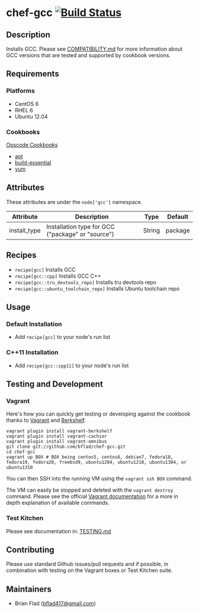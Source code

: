 # chef-gcc [![Build Status](https://secure.travis-ci.org/bflad/chef-gcc.png?branch=master)](http://travis-ci.org/bflad/chef-gcc)

## Description

Installs GCC. Please see [COMPATIBILITY.md](COMPATIBILITY.md) for more information about GCC versions that are tested and supported by cookbook versions.

## Requirements

### Platforms

* CentOS 6
* RHEL 6
* Ubuntu 12.04

### Cookbooks

[Opscode Cookbooks](https://github.com/opscode-cookbooks/)

* [apt](https://github.com/opscode-cookbooks/apt)
* [build-essential](https://github.com/opscode-cookbooks/build-essential)
* [yum](https://github.com/opscode-cookbooks/yum)

## Attributes

These attributes are under the `node['gcc']` namespace.

Attribute | Description | Type | Default
----------|-------------|------|--------
install_type | Installation type for GCC ("package" or "source") | String | package

## Recipes

* `recipe[gcc]` Installs GCC
* `recipe[gcc::cpp]` Installs GCC C++
* `recipe[gcc::tru_devtools_repo]` Installs tru devtools repo
* `recipe[gcc::ubuntu_toolchain_repo]` Installs Ubuntu toolchain repo

## Usage

### Default Installation

* Add `recipe[gcc]` to your node's run list

### C++11 Installation

* Add `recipe[gcc::cpp11]` to your node's run list

## Testing and Development

### Vagrant

Here's how you can quickly get testing or developing against the cookbook thanks to [Vagrant](http://vagrantup.com/) and [Berkshelf](http://berkshelf.com/).

    vagrant plugin install vagrant-berkshelf
    vagrant plugin install vagrant-cachier
    vagrant plugin install vagrant-omnibus
    git clone git://github.com/bflad/chef-gcc.git
    cd chef-gcc
    vagrant up BOX # BOX being centos5, centos6, debian7, fedora18, fedora19, fedora20, freebsd9, ubuntu1204, ubuntu1210, ubuntu1304, or ubuntu1310

You can then SSH into the running VM using the `vagrant ssh BOX` command.

The VM can easily be stopped and deleted with the `vagrant destroy` command. Please see the official [Vagrant documentation](http://docs.vagrantup.com/v2/cli/index.html) for a more in depth explanation of available commands.

### Test Kitchen

Please see documentation in: [TESTING.md](TESTING.md)

## Contributing

Please use standard Github issues/pull requests and if possible, in combination with testing on the Vagrant boxes or Test Kitchen suite.

## Maintainers

* Brian Flad (<bflad417@gmail.com>)
